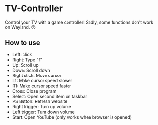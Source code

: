 # TV-Controller
Control your TV with a game controller! Sadly, some functions don't work on Wayland. 😢

## How to use
- Left: click
- Right: Type "f"
- Up: Scroll up
- Down: Scroll down
- Right stick: Move cursor
- L1: Make cursor speed slower
- R1: Make cursor speed faster
- Cross: Close program
- Select: Open second item on taskbar
- PS Button: Refresh website
- Right trigger: Turn up volume
- Left trigger: Turn down volume
- Start: Open YouTube (only works when browser is opened)
